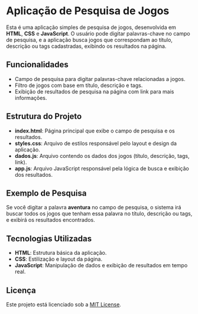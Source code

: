 # Aplicação de Pesquisa de Jogos

Esta é uma aplicação simples de pesquisa de jogos, desenvolvida em **HTML**, **CSS** e **JavaScript**. O usuário pode digitar palavras-chave no campo de pesquisa, e a aplicação busca jogos que correspondam ao título, descrição ou tags cadastradas, exibindo os resultados na página.

## Funcionalidades

- Campo de pesquisa para digitar palavras-chave relacionadas a jogos.
- Filtro de jogos com base em título, descrição e tags.
- Exibição de resultados de pesquisa na página com link para mais informações.

## Estrutura do Projeto

- **index.html**: Página principal que exibe o campo de pesquisa e os resultados.
- **styles.css**: Arquivo de estilos responsável pelo layout e design da aplicação.
- **dados.js**: Arquivo contendo os dados dos jogos (título, descrição, tags, link).
- **app.js**: Arquivo JavaScript responsável pela lógica de busca e exibição dos resultados.

## Exemplo de Pesquisa

Se você digitar a palavra **aventura** no campo de pesquisa, o sistema irá buscar todos os jogos que tenham essa palavra no título, descrição ou tags, e exibirá os resultados encontrados.

## Tecnologias Utilizadas

- **HTML**: Estrutura básica da aplicação.
- **CSS**: Estilização e layout da página.
- **JavaScript**: Manipulação de dados e exibição de resultados em tempo real.

## Licença

Este projeto está licenciado sob a [MIT License](LICENSE).
